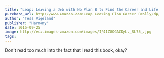 ```yaml
---
title: "Leap: Leaving a Job with No Plan B to Find the Career and Life You Really Want"
purchase_url: http://www.amazon.com/Leap-Leaving-Plan-Career-Really/dp/0804140758%3FSubscriptionId%3DAKIAIVZLK2PABGQI2KAQ%26tag%3Deverrail-20%26linkCode%3Dxm2%26camp%3D2025%26creative%3D165953%26creativeASIN%3D0804140758
author: "Tess Vigeland"
publisher: "Harmony"
date: 2015-09-25
image: http://ecx.images-amazon.com/images/I/41ZGOGACDyL._SL75_.jpg
tags:
---
```


Don't read too much into the fact that I read this book, okay?

